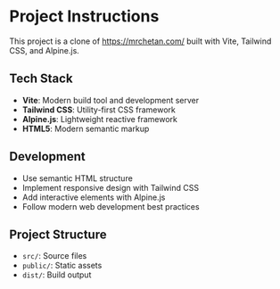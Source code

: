 # Project Instructions

This project is a clone of https://mrchetan.com/ built with Vite, Tailwind CSS, and Alpine.js.

## Tech Stack
- **Vite**: Modern build tool and development server
- **Tailwind CSS**: Utility-first CSS framework
- **Alpine.js**: Lightweight reactive framework
- **HTML5**: Modern semantic markup

## Development
- Use semantic HTML structure
- Implement responsive design with Tailwind CSS
- Add interactive elements with Alpine.js
- Follow modern web development best practices

## Project Structure
- `src/`: Source files
- `public/`: Static assets
- `dist/`: Build output